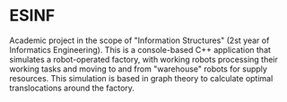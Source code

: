 ESINF
=====

Academic project in the scope of "Information Structures" (2st year of Informatics Engineering). This is a console-based C++ application that simulates a robot-operated factory, with working robots processing their working tasks and moving to and from "warehouse" robots for supply resources. This simulation is based in graph theory to calculate optimal translocations around the factory.

